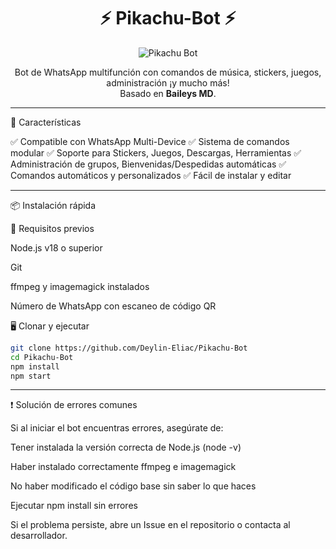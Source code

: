 <h1 align="center">⚡ Pikachu-Bot ⚡</h1>
<p align="center">
  <img src="https://cdn.dorratz.com/files/1750034940160.jpg" alt="Pikachu Bot" />
</p><p align="center">
  Bot de WhatsApp multifunción con comandos de música, stickers, juegos, administración ¡y mucho más!<br>
  Basado en <b>Baileys MD</b>.
</p>

---

🚀 Características

✅ Compatible con WhatsApp Multi-Device
✅ Sistema de comandos modular
✅ Soporte para Stickers, Juegos, Descargas, Herramientas
✅ Administración de grupos, Bienvenidas/Despedidas automáticas
✅ Comandos automáticos y personalizados
✅ Fácil de instalar y editar


---

📦 Instalación rápida

🧠 Requisitos previos

Node.js v18 o superior

Git

ffmpeg y imagemagick instalados

Número de WhatsApp con escaneo de código QR


🖥️ Clonar y ejecutar

```bash
git clone https://github.com/Deylin-Eliac/Pikachu-Bot
cd Pikachu-Bot
npm install
npm start
```


---

❗ Solución de errores comunes

Si al iniciar el bot encuentras errores, asegúrate de:

Tener instalada la versión correcta de Node.js (node -v)

Haber instalado correctamente ffmpeg e imagemagick

No haber modificado el código base sin saber lo que haces

Ejecutar npm install sin errores


Si el problema persiste, abre un Issue en el repositorio o contacta al desarrollador.
